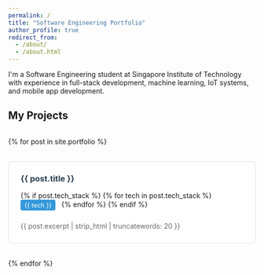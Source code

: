 ```yaml
---
permalink: /
title: "Software Engineering Portfolio"
author_profile: true
redirect_from: 
  - /about/
  - /about.html
---
```


I'm a Software Engineering student at Singapore Institute of Technology with experience in full-stack development, machine learning, IoT systems, and mobile app development.

## My Projects

<div class="portfolio-grid">
{% for post in site.portfolio %}
  <div class="portfolio-card">
    <a href="{{ post.url | relative_url }}" class="portfolio-link">
      <div class="portfolio-content">
        <h3>{{ post.title }}</h3>
        <div class="tech-stack">
          {% if post.tech_stack %}
            {% for tech in post.tech_stack %}
              <span class="tech-tag">{{ tech }}</span>
            {% endfor %}
          {% endif %}
        </div>
        <p>{{ post.excerpt | strip_html | truncatewords: 20 }}</p>
      </div>
    </a>
  </div>
{% endfor %}
</div>

<style>
.portfolio-grid {
  display: grid;
  grid-template-columns: repeat(auto-fit, minmax(300px, 1fr));
  gap: 2rem;
  margin-top: 2rem;
}

.portfolio-card {
  border: 1px solid #e1e1e1;
  border-radius: 8px;
  overflow: hidden;
  transition: transform 0.2s, box-shadow 0.2s;
  background: white;
}

.portfolio-card:hover {
  transform: translateY(-2px);
  box-shadow: 0 4px 12px rgba(0,0,0,0.1);
}

.portfolio-link {
  text-decoration: none;
  color: inherit;
  display: block;
}

.portfolio-content {
  padding: 1.5rem;
}

.portfolio-content h3 {
  margin: 0 0 1rem 0;
  color: #2c3e50;
}

.tech-stack {
  margin-bottom: 1rem;
}

.tech-tag {
  display: inline-block;
  background: #3498db;
  color: white;
  padding: 0.2rem 0.5rem;
  border-radius: 4px;
  font-size: 0.8rem;
  margin-right: 0.5rem;
  margin-bottom: 0.3rem;
}

.portfolio-content p {
  color: #666;
  line-height: 1.5;
  margin: 0;
}
</style>